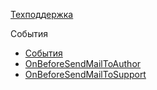 [Техподдержка](/api_help/support/index.php)

События

* [События](/api_help/support/support_events/events.php)
* [OnBeforeSendMailToAuthor](/api_help/support/support_events/onbeforesendmailtoauthor.php)
* [OnBeforeSendMailToSupport](/api_help/support/support_events/onbeforesendmailtosupport.php)